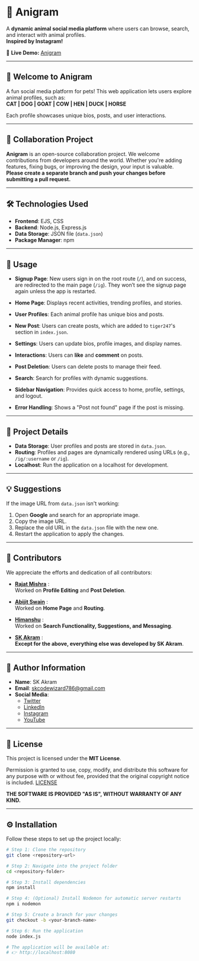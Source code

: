 # 🐾 Anigram  

A **dynamic animal social media platform** where users can browse, search, and interact with animal profiles.  
**Inspired by Instagram!**  

🔗 **Live Demo:** [Anigram](https://anigram-wuz7.onrender.com/)  

---

## 🎉 Welcome to Anigram  

A fun social media platform for pets! This web application lets users explore animal profiles, such as:  
**CAT | DOG | GOAT | COW | HEN | DUCK | HORSE**  

Each profile showcases unique bios, posts, and user interactions.  

---

## 🤝 Collaboration Project  

**Anigram** is an open-source collaboration project. We welcome contributions from developers around the world. Whether you're adding features, fixing bugs, or improving the design, your input is valuable.  
**Please create a separate branch and push your changes before submitting a pull request.**

---

## 🛠️ Technologies Used  

- **Frontend**: EJS, CSS  
- **Backend**: Node.js, Express.js  
- **Data Storage**: JSON file (`data.json`)  
- **Package Manager**: npm  

---

## 🚀 Usage  

- **Signup Page**: New users sign in on the root route (`/`), and on success, are redirected to the main page (`/ig`). They won’t see the signup page again unless the app is restarted.

- **Home Page**: Displays recent activities, trending profiles, and stories.

- **User Profiles**: Each animal profile has unique bios and posts.

- **New Post**: Users can create posts, which are added to `tiger247`'s section in `index.json`.

- **Settings**: Users can update bios, profile images, and display names.

- **Interactions**: Users can **like** and **comment** on posts.

- **Post Deletion**: Users can delete posts to manage their feed.

- **Search**: Search for profiles with dynamic suggestions.

- **Sidebar Navigation**: Provides quick access to home, profile, settings, and logout.

- **Error Handling**: Shows a "Post not found" page if the post is missing.

---

## 📂 Project Details  

- **Data Storage**: User profiles and posts are stored in `data.json`.  
- **Routing**: Profiles and pages are dynamically rendered using URLs (e.g., `/ig/:username` or `/ig`).  
- **Localhost**: Run the application on a localhost for development.

---

## 💡 Suggestions  

If the image URL from `data.json` isn't working:  
1. Open **Google** and search for an appropriate image.  
2. Copy the image URL.  
3. Replace the old URL in the `data.json` file with the new one.  
4. Restart the application to apply the changes.

---

## 👥 Contributors  

We appreciate the efforts and dedication of all contributors:

- **[Rajat Mishra](https://github.com/mishraRj)** :  
  Worked on **Profile Editing** and **Post Deletion**.

- **[Abijit Swain](https://github.com/Abhijit8951)** :  
  Worked on **Home Page** and **Routing**.

- **[Himanshu](https://github.com/Himanshu19-coder)** :  
  Worked on **Search Functionality, Suggestions, and Messaging**.

- **[SK Akram](https://github.com/akramcodez)** :  
  **Except for the above, everything else was developed by SK Akram**.  

---

## 👤 Author Information  

- **Name**: SK Akram  
- **Email**: skcodewizard786@gmail.com  
- **Social Media**:  
  - [Twitter](https://twitter.com/akramcodez)  
  - [LinkedIn](https://www.linkedin.com/in/sk-akram-aaa903318/)  
  - [Instagram](https://instagram.com/akramcodez)  
  - [YouTube](https://youtube.com/@akramcodez)  

---

## 📜 License  

This project is licensed under the **MIT License**.  

Permission is granted to use, copy, modify, and distribute this software for any purpose with or without fee, provided that the original copyright notice is included. [LICENSE](/LICENSE)  

**THE SOFTWARE IS PROVIDED "AS IS", WITHOUT WARRANTY OF ANY KIND.**

---

## ⚙️ Installation  

Follow these steps to set up the project locally:  

```bash
# Step 1: Clone the repository
git clone <repository-url>

# Step 2: Navigate into the project folder
cd <repository-folder>

# Step 3: Install dependencies
npm install

# Step 4: (Optional) Install Nodemon for automatic server restarts
npm i nodemon

# Step 5: Create a branch for your changes
git checkout -b <your-branch-name>

# Step 6: Run the application
node index.js

# The application will be available at:
# 👉 http://localhost:8080
